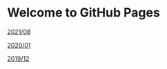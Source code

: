 # Welcome to GitHub Pages

[2021/08](https://wwzill0928.github.io/myDiary/diary/2021/Aug/) 

[2020/01](https://wwzill0928.github.io/myDiary/diary/2020/Jan/) 

[2019/12](https://wwzill0928.github.io/myDiary/diary/2019/Dec/) 